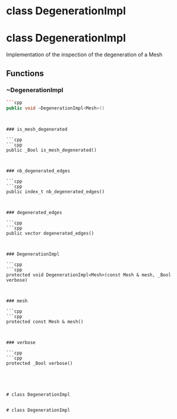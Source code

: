 # class DegenerationImpl


# class DegenerationImpl


 Implementation of the inspection of the degeneration of a Mesh



## Functions

### ~DegenerationImpl

```cpp
```cpp
public void ~DegenerationImpl<Mesh>()
```
```


### is_mesh_degenerated

```cpp
```cpp
public _Bool is_mesh_degenerated()
```
```


### nb_degenerated_edges

```cpp
```cpp
public index_t nb_degenerated_edges()
```
```


### degenerated_edges

```cpp
```cpp
public vector degenerated_edges()
```
```


### DegenerationImpl

```cpp
```cpp
protected void DegenerationImpl<Mesh>(const Mesh & mesh, _Bool verbose)
```
```


### mesh

```cpp
```cpp
protected const Mesh & mesh()
```
```


### verbose

```cpp
```cpp
protected _Bool verbose()
```
```




# class DegenerationImpl


# class DegenerationImpl


